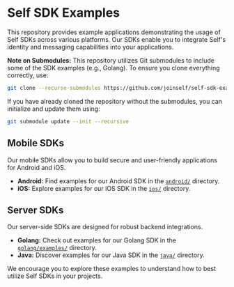 # Self SDK Examples

This repository provides example applications demonstrating the usage of Self SDKs across various platforms. Our SDKs enable you to integrate Self's identity and messaging capabilities into your applications.

**Note on Submodules:** This repository utilizes Git submodules to include some of the SDK examples (e.g., Golang). To ensure you clone everything correctly, use:

```bash
git clone --recurse-submodules https://github.com/joinself/self-sdk-examples.git
```

If you have already cloned the repository without the submodules, you can initialize and update them using:

```bash
git submodule update --init --recursive
```

## Mobile SDKs

Our mobile SDKs allow you to build secure and user-friendly applications for Android and iOS.

*   **Android:** Find examples for our Android SDK in the [`android/`](./android/) directory.
*   **iOS:** Explore examples for our iOS SDK in the [`ios/`](./ios/) directory.

## Server SDKs

Our server-side SDKs are designed for robust backend integrations.

*   **Golang:** Check out examples for our Golang SDK in the [`golang/examples/`](./golang/examples/) directory.
*   **Java:** Discover examples for our Java SDK in the [`java/`](./java/) directory.

We encourage you to explore these examples to understand how to best utilize Self SDKs in your projects.


